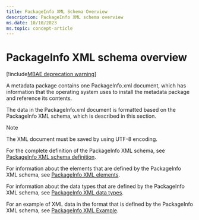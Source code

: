```yaml
---
title: PackageInfo XML Schema Overview
description: PackageInfo XML schema overview
ms.date: 10/10/2023
ms.topic: concept-article
---
```


# PackageInfo XML schema overview

[!include[MBAE deprecation warning](../includes/mbae-deprecation-warning.md)]

A metadata package contains one PackageInfo.xml document, which has information that the operating system uses to install the metadata package and reference its contents.

The data in the PackageInfo.xml document is formatted based on the PackageInfo XML schema, which is described in this section.

> [!NOTE]
> The XML document must be saved by using UTF-8 encoding.

For the complete definition of the PackageInfo XML schema, see [PackageInfo XML schema definition](packageinfo-xml-schema-definition.md).

For information about the elements that are defined by the PackageInfo XML schema, see [PackageInfo XML elements](packageinfo-xml-elements.md).

For information about the data types that are defined by the PackageInfo XML schema, see [PackageInfo XML data types](guidtype-packageinfo.md).

For an example of XML data in the format that is defined by the PackageInfo XML schema, see [PackageInfo XML Example](packageinfo-xml-example.md).
